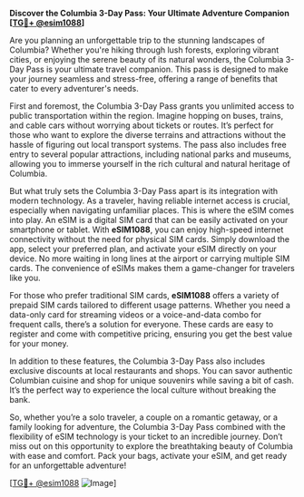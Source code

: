 **Discover the Columbia 3-Day Pass: Your Ultimate Adventure Companion [[TG💪+ @esim1088](https://t.me/s/esim1088)]**

Are you planning an unforgettable trip to the stunning landscapes of Columbia? Whether you're hiking through lush forests, exploring vibrant cities, or enjoying the serene beauty of its natural wonders, the Columbia 3-Day Pass is your ultimate travel companion. This pass is designed to make your journey seamless and stress-free, offering a range of benefits that cater to every adventurer's needs.

First and foremost, the Columbia 3-Day Pass grants you unlimited access to public transportation within the region. Imagine hopping on buses, trains, and cable cars without worrying about tickets or routes. It’s perfect for those who want to explore the diverse terrains and attractions without the hassle of figuring out local transport systems. The pass also includes free entry to several popular attractions, including national parks and museums, allowing you to immerse yourself in the rich cultural and natural heritage of Columbia.

But what truly sets the Columbia 3-Day Pass apart is its integration with modern technology. As a traveler, having reliable internet access is crucial, especially when navigating unfamiliar places. This is where the eSIM comes into play. An eSIM is a digital SIM card that can be easily activated on your smartphone or tablet. With **eSIM1088**, you can enjoy high-speed internet connectivity without the need for physical SIM cards. Simply download the app, select your preferred plan, and activate your eSIM directly on your device. No more waiting in long lines at the airport or carrying multiple SIM cards. The convenience of eSIMs makes them a game-changer for travelers like you.

For those who prefer traditional SIM cards, **eSIM1088** offers a variety of prepaid SIM cards tailored to different usage patterns. Whether you need a data-only card for streaming videos or a voice-and-data combo for frequent calls, there’s a solution for everyone. These cards are easy to register and come with competitive pricing, ensuring you get the best value for your money.

In addition to these features, the Columbia 3-Day Pass also includes exclusive discounts at local restaurants and shops. You can savor authentic Columbian cuisine and shop for unique souvenirs while saving a bit of cash. It’s the perfect way to experience the local culture without breaking the bank.

So, whether you’re a solo traveler, a couple on a romantic getaway, or a family looking for adventure, the Columbia 3-Day Pass combined with the flexibility of eSIM technology is your ticket to an incredible journey. Don’t miss out on this opportunity to explore the breathtaking beauty of Columbia with ease and comfort. Pack your bags, activate your eSIM, and get ready for an unforgettable adventure!

[[TG💪+ @esim1088](https://t.me/s/esim1088) ![Image](https://i.postimg.cc/Y0z9fWf4/image.png)]